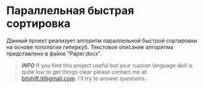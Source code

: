 # Параллельная быстрая сортировка

Данный проект реализует алгоритм параллельной быстрой сортировки на основе топологии гиперкуб. Текстовое описание
алгоритма представлено в файле "Paper.docx". 

> _**INFO**_ If you find this project useful but your russian language skill is quite low to get things clear
> please contact me at: bitshift.it@gmail.com. I'll try to answer questions.
